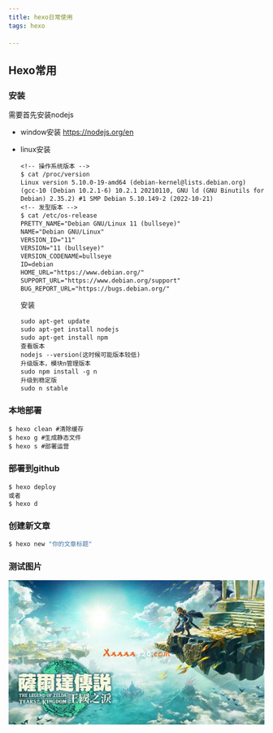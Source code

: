 ```yaml
---
title: hexo日常使用
tags: hexo

---
```

## Hexo常用

### 安装

需要首先安装nodejs


- window安装
  https://nodejs.org/en
- linux安装

  ```shell
  <!-- 操作系统版本 -->
  $ cat /proc/version
  Linux version 5.10.0-19-amd64 (debian-kernel@lists.debian.org) (gcc-10 (Debian 10.2.1-6) 10.2.1 20210110, GNU ld (GNU Binutils for Debian) 2.35.2) #1 SMP Debian 5.10.149-2 (2022-10-21)
  <!-- 发型版本 -->
  $ cat /etc/os-release
  PRETTY_NAME="Debian GNU/Linux 11 (bullseye)"
  NAME="Debian GNU/Linux"
  VERSION_ID="11"
  VERSION="11 (bullseye)"
  VERSION_CODENAME=bullseye
  ID=debian
  HOME_URL="https://www.debian.org/"
  SUPPORT_URL="https://www.debian.org/support"
  BUG_REPORT_URL="https://bugs.debian.org/"
  ```

  安装

  ```shell
  sudo apt-get update
  sudo apt-get install nodejs
  sudo apt-get install npm
  查看版本
  nodejs --version(这时候可能版本较低)
  升级版本，模块n管理版本
  sudo npm install -g n
  升级到稳定版
  sudo n stable
  
  ```

### 本地部署

```shell
$ hexo clean #清除缓存
$ hexo g #生成静态文件
$ hexo s #部署运营
```

### 部署到github

```shell
$ hexo deploy
或者
$ hexo d
```

### 创建新文章

```bash
$ hexo new "你的文章标题"
```

### 测试图片

![1](../images/hexo日常使用/1.jpg)